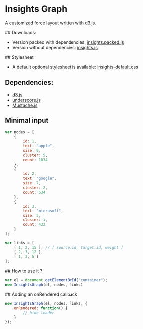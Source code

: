 Insights Graph
==============

A customized force layout written with d3.js.

## Downloads:
* Version packed with dependencies: [insights.packed.js](https://raw.github.com/ignacioola/insights-graph/master/dist/insights.packed.js)
* Version without dependencies: [insights.js](https://raw.github.com/ignacioola/insights-graph/master/dist/insights.js)

## Stylesheet
* A default optional stylesheet is available: [insights-default.css](https://raw.github.com/ignacioola/insights-graph/master/dist/insights-default.css)

## Dependencies:
* [d3.js](https://github.com/mbostock/d3)
* [underscore.js](https://github.com/documentcloud/underscore/)
* [Mustache.js](https://github.com/janl/mustache.js)

## Minimal input

```javascript
var nodes = [
    {
        id: 1,
        text: "apple",
        size: 9,
        cluster: 5,
        count: 1034
    },
    {
        id: 2,
        text: "google",
        size: 7,
        cluster: 2,
        count: 534
    },
    {
        id: 3,
        text: "microsoft",
        size: 5,
        cluster: 1,
        count: 432
    }
];

var links = [
    [ 1, 2, 15 ], // [ source.id, target.id, weight ]
    [ 2, 3, 12 ],
    [ 1, 3, 5 ]
];
```

## How to use it ?

```javascript
var el = document.getElementById("container");
new InsightsGraph(el, nodes, links)
```

## Adding an onRendered callback

```javascript
new InsightsGraph(el, nodes, links, {
    onRendered: function() {
        // hide loader
    }
});
```
